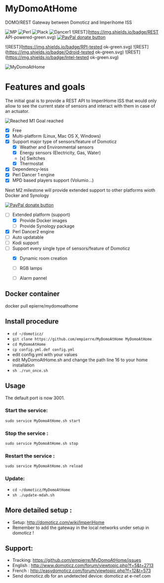 # MyDomoAtHome
DOMO/REST Gateway between Domoticz and Imperihome ISS

![MP](https://img.shields.io/badge/Platform-Independant-green.svg)
![Perl](https://img.shields.io/badge/Perl-powered-green.svg)
![Plack](https://img.shields.io/badge/Plackup-powered-green.svg)
![Dancer1](https://img.shields.io/badge/Dancer%20version-1-green.svg)
![REST](https://img.shields.io/badge/REST API-powered-green.svg)
[![PayPal donate button](http://img.shields.io/paypal/donate.png?color=yellow)](https://www.paypal.com/cgi-bin/webscr?cmd=_xclick&business=epierre@e-nef.com&currency_code=EUR&amount=&item_name=thanks "Donate once-off to this project using Paypal")

![REST](https://img.shields.io/badge/RPI-tested ok-green.svg)
![REST](https://img.shields.io/badge/Odroid-tested ok-green.svg)
![REST](https://img.shields.io/badge/Intel-tested ok-green.svg)

![MyDomoAtHome](http://domoticz.com/wiki/images/5/55/Imperihome.png "MyDomoAtHome")

# Features and goals
The initial goal is to provide a REST API to ImperiHome ISS that would only allow to see the current state of sensors and interact with them in case of an actuator. 

![Reached](https://cdn3.iconfinder.com/data/icons/10con/512/checkmark_tick-16.png) M1 Goal reached

- [x] Free
- [x] Multi-platform (Linux, Mac OS X, Windows)
- [x] Support major type of sensors/feature of Domoticz
  - [x] Weather and Environmental sensors  
  - [x] Energy sensors (Electricity, Gas, Water)
  - [x] Switches
  - [x] Thermostat
- [x] Dependency-less 
- [x] Perl Dancer 1 engine
- [x] MPD based players support (Volumio...)

Next M2 milestone will provide extended support to other platforms wioth Docker and Synology 

[![PayPal donate button](http://img.shields.io/paypal/donate.png?color=yellow)](https://www.paypal.com/cgi-bin/webscr?cmd=_xclick&business=epierre@e-nef.com&currency_code=EUR&amount=&item_name=thanks "Donate once-off to this project using Paypal")

- [ ] Extended platform (support)
  - [x] Provide Docker images
  - [ ] Provide Synology package
- [x] Perl Dancer2 engine
- [ ] Auto updatable
- [ ] Kodi support
- [ ] Support every single type of sensors/feature of Domoticz
  - [x] Dynamic room creation
  - [ ] RGB lamps
  - [ ] Alarm pannel


## Docker container
docker pull epierre/mydomoathome

## Install procedure
  - `cd ~/domoticz/`
  - `git clone https://github.com/empierre/MyDomoAtHome MyDomoAtHome`
  - `cd MyDomoAtHome`
  - `cp config.yml.def config.yml`
  - edit config.yml with your values
  - edit  MyDomoAtHome.sh and change the path line 16 to your home installation
  - `sh ./run_once.sh`
  
## Usage

The default port is now 3001.

### Start the service:
   `sudo service MyDomoAtHome.sh start`

### Stop the service :
   `sudo service MyDomoAtHome.sh stop`

### Restart the service :
   `sudo service MyDomoAtHome.sh reload`

### Update:
  - `cd ~/domoticz/MyDomoAtHome`
  - `sh ./update-mdah.sh`
  
## More detailed setup :
  - Setup: http://domoticz.com/wiki/ImperiHome
  - Remember to add the gateway in the local networks under setup in domoticz !
 
## Support: 
  - Tracking: https://github.com/empierre/MyDomoAtHome/issues
  - English : http://www.domoticz.com/forum/viewtopic.php?f=5&t=2713
  - French  : http://easydomoticz.com/forum/viewtopic.php?f=12&t=573
  - Send domoticz.db for an undetected device: domoticz at e-nef.com

